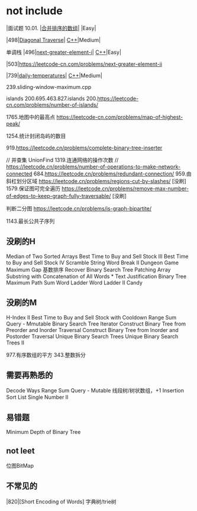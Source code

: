 # not include

|面试题 10.01. |[合并排序的数组](https://leetcode-cn.com/problems/sorted-merge-lcci/)| |Easy|

|498|[Diagonal Traverse](https://leetcode-cn.com/problems/diagonal-traverse/)| [C++](./algorithms/cpp/498.DiagonalTraverse/DiagonalTraverse.cpp)|Medium|

单调栈
|496|[next-greater-element-i](https://leetcode-cn.com/problems/next-greater-element-i/)| [C++](./algorithms/cpp/496.next-greater-element-i.cpp)|Easy|

|503|https://leetcode-cn.com/problems/next-greater-element-ii

|739|[daily-temperatures](https://leetcode-cn.com/problems/daily-temperatures/)| [C++](./algorithms/cpp/739.daily-temperatures.cpp)|Medium|


239.sliding-window-maximum.cpp

islands
200.695.463.827.islands
200.https://leetcode-cn.com/problems/number-of-islands/

1765.地图中的最高点
https://leetcode-cn.com/problems/map-of-highest-peak/

1254.统计封闭岛屿的数目

919.https://leetcode.cn/problems/complete-binary-tree-inserter

// 并查集 UnionFind
1319.连通网络的操作次数 // https://leetcode.cn/problems/number-of-operations-to-make-network-connected
684.https://leetcode.cn/problems/redundant-connection/
959.由斜杠划分区域 https://leetcode.cn/problems/regions-cut-by-slashes/ [没刷]
1579.保证图可完全遍历 https://leetcode.cn/problems/remove-max-number-of-edges-to-keep-graph-fully-traversable/ [没刷]


判断二分图 https://leetcode.cn/problems/is-graph-bipartite/

1143.最长公共子序列


## 没刷的H
Median of Two Sorted Arrays
Best Time to Buy and Sell Stock III
Best Time to Buy and Sell Stock IV
Scramble String
Word Break II
Dungeon Game
Maximum Gap 基数排序
Recover Binary Search Tree
Patching Array
Substring with Concatenation of All Words *
Text Justification
Binary Tree Maximum Path Sum
Word Ladder
Word Ladder II
Candy


## 没刷的M
H-Index II
Best Time to Buy and Sell Stock with Cooldown
Range Sum Query - Mmutable
Binary Search Tree Iterator
Construct Binary Tree from Preorder and Inorder Traversal
Construct Binary Tree from Inorder and Postorder Traversal
Unique Binary Search Trees
Unique Binary Search Trees II


977.有序数组的平方
343.整数拆分
## 需要再熟悉的
Decode Ways
Range Sum Query - Mutable 线段树/树状数组，+1
Insertion Sort List
Single Number II

## 易错题
Minimum Depth of Binary Tree


## not leet
位图BitMap


## 不常见的
|820|[Short Encoding of Words] 字典树/trie树